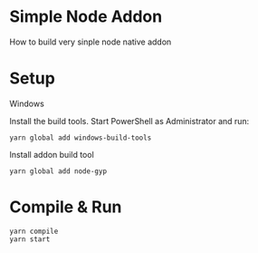 # Simple Node Addon

How to build very sinple node native addon

# Setup

Windows

Install the build tools. Start PowerShell as Administrator and run:

```
yarn global add windows-build-tools
```

Install addon build tool

```
yarn global add node-gyp
```

# Compile & Run

```
yarn compile
yarn start
```

